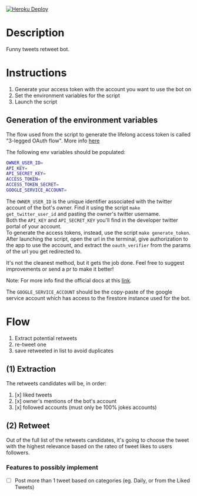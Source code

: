 
[![Heroku Deploy](https://github.com/cdscih/funny-tweets-re/actions/workflows/heroku-deploy.yml/badge.svg)](https://github.com/cdscih/funny-tweets-re/actions/workflows/heroku-deploy.yml)


# Description

Funny tweets retweet bot.  

# Instructions

1. Generate your access token with the account you want to use the bot on
2. Set the environment variables for the script
3. Launch the script

## Generation of the environment variables

The flow used from the script to generate the lifelong access token is called "3-legged OAuth flow". More info [here](https://developer.twitter.com/en/docs/authentication/oauth-1-0a/obtaining-user-access-tokens)

The following env variables should be populated:
```bash
OWNER_USER_ID=
API_KEY=
API_SECRET_KEY=
ACCESS_TOKEN=
ACCESS_TOKEN_SECRET=
GOOGLE_SERVICE_ACCOUNT=
```

The `OWNER_USER_ID` is the unique identifier associated with the twitter account of the bot's owner. Find it using the script `make get_twitter_user_id` and pasting the owner's twitter username.  
Both the `API_KEY` and `API_SECRET_KEY` you'll find in the developer twitter portal of your account.  
To generate the access tokens, instead, use the script `make generate_token`.  
After launching the script, open the url in the terminal, give authorization to the app to use the account, and extract the `oauth_verifier` from the params of the url you get redirected to.  

It's not the cleanest method, but it gets the job done. Feel free to suggest improvements or send a pr to make it better!

Note: For more info find the official docs at this [link](https://developer.twitter.com/en/docs/authentication/oauth-2-0/authorization-code). 

The `GOOGLE_SERVICE_ACCOUNT` should be the copy-paste of the google service account which has access to the firestore instance used for the bot.

# Flow

1. Extract potential retweets
2. re-tweet one
3. save retweeted in list to avoid duplicates

## (1) Extraction

The retweets candidates will be, in order:
1. [x] liked tweets
2. [x] owner's mentions of the bot's account
3. [x] followed accounts (must only be 100% jokes accounts)

## (2) Retweet

Out of the full list of the retweets candidates, it's going to choose the tweet with the highest relevance based on the rateo of tweet likes to users followers.

### Features to possibly implement
- [ ] Post more than 1 tweet based on categories (eg. Daily, or from the Liked Tweets)
